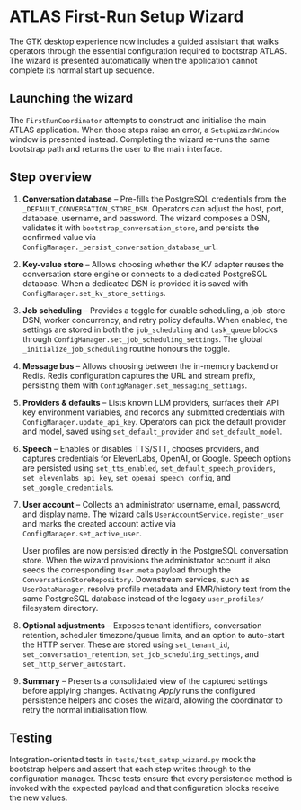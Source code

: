 # ATLAS First-Run Setup Wizard

The GTK desktop experience now includes a guided assistant that walks operators
through the essential configuration required to bootstrap ATLAS. The wizard is
presented automatically when the application cannot complete its normal start
up sequence.

## Launching the wizard

The `FirstRunCoordinator` attempts to construct and initialise the main ATLAS
application. When those steps raise an error, a `SetupWizardWindow` window is
presented instead. Completing the wizard re-runs the same bootstrap path and
returns the user to the main interface.

## Step overview

1. **Conversation database** – Pre-fills the PostgreSQL credentials from the
   `_DEFAULT_CONVERSATION_STORE_DSN`. Operators can adjust the host, port,
   database, username, and password. The wizard composes a DSN, validates it
   with `bootstrap_conversation_store`, and persists the confirmed value via
   `ConfigManager._persist_conversation_database_url`.

2. **Key-value store** – Allows choosing whether the KV adapter reuses the
   conversation store engine or connects to a dedicated PostgreSQL database.
   When a dedicated DSN is provided it is saved with
   `ConfigManager.set_kv_store_settings`.

3. **Job scheduling** – Provides a toggle for durable scheduling, a job-store
   DSN, worker concurrency, and retry policy defaults. When enabled, the
   settings are stored in both the `job_scheduling` and `task_queue` blocks
   through `ConfigManager.set_job_scheduling_settings`. The global
   `_initialize_job_scheduling` routine honours the toggle.

4. **Message bus** – Allows choosing between the in-memory backend or Redis.
   Redis configuration captures the URL and stream prefix, persisting them with
   `ConfigManager.set_messaging_settings`.

5. **Providers & defaults** – Lists known LLM providers, surfaces their API key
   environment variables, and records any submitted credentials with
   `ConfigManager.update_api_key`. Operators can pick the default provider and
   model, saved using `set_default_provider` and `set_default_model`.

6. **Speech** – Enables or disables TTS/STT, chooses providers, and captures
   credentials for ElevenLabs, OpenAI, or Google. Speech options are persisted
   using `set_tts_enabled`, `set_default_speech_providers`,
   `set_elevenlabs_api_key`, `set_openai_speech_config`, and
   `set_google_credentials`.

7. **User account** – Collects an administrator username, email, password, and
   display name. The wizard calls `UserAccountService.register_user` and marks
   the created account active via `ConfigManager.set_active_user`.

   User profiles are now persisted directly in the PostgreSQL conversation
   store. When the wizard provisions the administrator account it also seeds
   the corresponding `User.meta` payload through the
   `ConversationStoreRepository`. Downstream services, such as
   `UserDataManager`, resolve profile metadata and EMR/history text from the
   same PostgreSQL database instead of the legacy `user_profiles/` filesystem
   directory.

8. **Optional adjustments** – Exposes tenant identifiers, conversation
   retention, scheduler timezone/queue limits, and an option to auto-start the
   HTTP server. These are stored using `set_tenant_id`,
   `set_conversation_retention`, `set_job_scheduling_settings`, and
   `set_http_server_autostart`.

9. **Summary** – Presents a consolidated view of the captured settings before
   applying changes. Activating *Apply* runs the configured persistence helpers
   and closes the wizard, allowing the coordinator to retry the normal
   initialisation flow.

## Testing

Integration-oriented tests in `tests/test_setup_wizard.py` mock the bootstrap
helpers and assert that each step writes through to the configuration manager.
These tests ensure that every persistence method is invoked with the expected
payload and that configuration blocks receive the new values.

